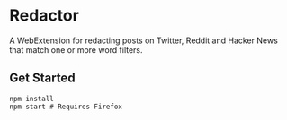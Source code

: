 Redactor
========

A WebExtension for redacting posts on Twitter, Reddit and Hacker News that match
one or more word filters.

Get Started
-----------

    npm install
    npm start # Requires Firefox
